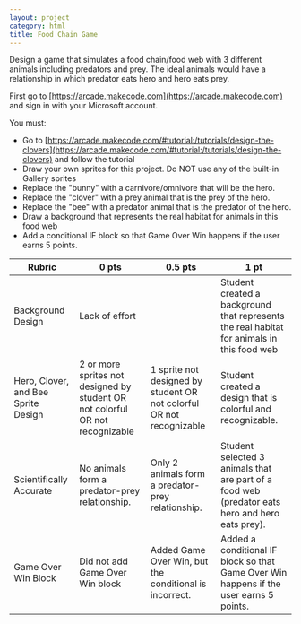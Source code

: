 ```yaml
---
layout: project
category: html
title: Food Chain Game
---
```


Design a game that simulates a food chain/food web with 3 different animals including predators and prey. The ideal animals would have a relationship in which predator eats hero and hero eats prey.

First go to [https://arcade.makecode.com](https://arcade.makecode.com) and sign in with your Microsoft account.


You must:

  - Go to [https://arcade.makecode.com/#tutorial:/tutorials/design-the-clovers](https://arcade.makecode.com/#tutorial:/tutorials/design-the-clovers) and follow the tutorial
  - Draw your own sprites for this project. Do NOT use any of the built-in Gallery sprites
  - Replace the "bunny" with a carnivore/omnivore that will be the hero.
  - Replace the "clover" with a prey animal that is the prey of the hero.
  - Replace the "bee" with a predator animal that is the predator of the hero.
  - Draw a background that represents the real habitat for animals in this food web
  - Add a conditional IF block so that Game Over Win happens if the user earns 5 points.


| Rubric  | 0 pts | 0.5 pts | 1 pt  |
|---|---|---|---|
| Background Design  | Lack of effort  |   | Student created a background that represents the real habitat for animals in this food web  |
| Hero, Clover, and Bee Sprite Design  | 2 or more sprites not designed by student OR not colorful OR not recognizable  | 1 sprite not designed by student OR not colorful OR not recognizable  | Student created a design that is colorful and recognizable.  |
| Scientifically Accurate  | No animals form a predator-prey relationship.  | Only 2 animals form a predator-prey relationship.  | Student selected 3 animals that are part of a food web (predator eats hero and hero eats prey).  |
| Game Over Win Block  | Did not add Game Over Win block  | Added Game Over Win, but the conditional is incorrect.  | Added a conditional IF block so that Game Over Win happens if the user earns 5 points.  |
